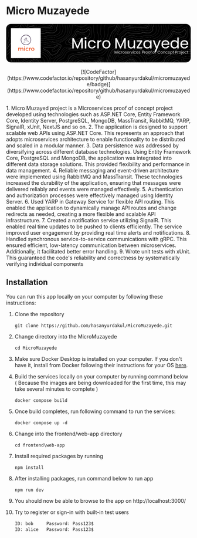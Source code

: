 # Micro Muzayede
![Header](https://raw.githubusercontent.com/hasanyurdakul/hasanyurdakul.com.tr/5624e03582d69873c2f271df0d8682f7939c85f7/public/images/work/micro-muzayede-sc-1.png)

<p align="center">
[![CodeFactor](https://www.codefactor.io/repository/github/hasanyurdakul/micromuzayede/badge)](https://www.codefactor.io/repository/github/hasanyurdakul/micromuzayede)
</p>
 1. Micro Muzayed project is a Microservices proof of concept project developed using technologies such as ASP.NET Core, Entity Framework Core, Identity Server, PostgreSQL, MongoDB, MassTransit, RabbitMQ, YARP, SignalR, xUnit, NextJS and so on.
 2. The application is designed to support scalable web APIs using ASP.NET Core. This represents an approach that adopts microservices architecture to enable functionality to be distributed and scaled in a modular manner.
 3. Data persistence was addressed by diversifying across different database technologies. Using Entity Framework Core, PostgreSQL and MongoDB, the application was integrated into different data storage solutions. This provided flexibility and performance in data management.
 4. Reliable messaging and event-driven architecture were implemented using RabbitMQ and MassTransit. These technologies increased the durability of the application, ensuring that messages were delivered reliably and events were managed effectively.
 5. Authentication and authorization processes were effectively managed using Identity Server.
 6. Used YARP in Gateway Service for flexible API routing. This enabled the application to dynamically manage API routes and change redirects as needed, creating a more flexible and scalable API infrastructure.
 7. Created a notification service utilizing SignalR. This enabled real time updates to be pushed to clients efficiently. The service improved user engagement by providing real time alerts and notifications.
   8. Handled synchronous service-to-service communications with gRPC. This ensured efficient, low-latency communication between microservices. Additionally, it facilitated better error handling.
 9. Wrote unit tests with xUnit. This guaranteed the code's reliability and correctness by systematically verifying individual components

## Installation
You can run this app locally on your computer by following these instructions:

1. Clone the repository

    ```
    git clone https://github.com/hasanyurdakul/MicroMuzayede.git
    ```

2. Change directory into the MicroMuzayede 
	```
	cd MicroMuzayede
	```
3. Make sure Docker Desktop is installed on your computer. If you don't have it, install from Docker following their instructions for your OS [here](https://docs.docker.com/desktop/).
4. Build the services locally on your computer by running command below ( Because the images are being downloaded for the first time, this may take several minutes to complete )
	```
	docker compose build
	```
5. Once build completes, run following command to run the services:
	```
	docker compose up -d
	```
6. Change into the frontend/web-app directory
	```
	cd frontend\web-app
	```
7. Install required packages by running
	```
	npm install
	```
8. After installing packages, run command below to run app
	```
	npm run dev
	```
9. You should now be able to browse to the app on http://localhost:3000/
10. Try to register or sign-in with built-in test users
	``` 
	ID: bob   	Password: Pass123$
	ID: alice 	Password: Pass123$
	```
